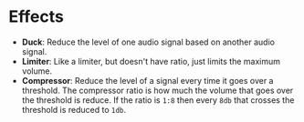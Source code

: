 # Effects

- **Duck**: Reduce the level of one audio signal based on another audio signal.
- **Limiter**: Like a limiter, but doesn't have ratio, just limits the maximum volume.
- **Compressor**: Reduce the level of a signal every time it goes over a threshold. The compressor ratio is how much the volume that goes over the threshold is reduce. If the ratio is `1:8` then every `8db` that crosses the threshold is reduced to `1db`.
